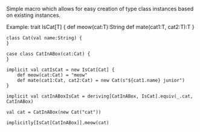 Simple macro which allows for easy creation of type class instances based on existing instances.

Example:
    trait IsCat[T] {
        def meow(cat:T):String
        def mate(cat1:T, cat2:T):T
    }
    
    class Cat(val name:String) {
    }
    
    case class CatInABox(cat:Cat) {
    }
    
    implicit val catIsCat = new IsCat[Cat] {
        def meow(cat:Cat) = "meow"
        def mate(cat1:Cat, cat2:Cat) = new Cat(s"${cat1.name} junior")
    }
    
    implicit val catInABoxIsCat = deriving[CatInABox, IsCat].equiv(_.cat, CatInABox)
    
    val cat = CatInABox(new Cat("cat"))
    
    implicitly[IsCat[CatInABox]].meow(cat)    
